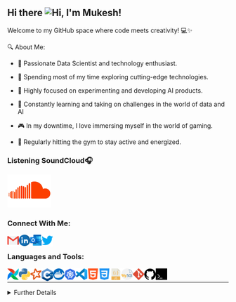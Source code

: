## Hi there <img width="28px" alt="Hi" src="https://user-images.githubusercontent.com/1303154/88677602-1635ba80-d120-11ea-84d8-d263ba5fc3c0.gif" />, I'm Mukesh!

Welcome to my GitHub space where code meets creativity! 💻✨

🔍 About Me:

- 🌱 Passionate Data Scientist and technology enthusiast.
  
- 🚀 Spending most of my time exploring cutting-edge technologies.
  
- 🤖 Highly focused on experimenting and developing AI products.
  
- 🧠 Constantly learning and taking on challenges in the world of data and AI
  
- 🎮 In my downtime, I love immersing myself in the world of gaming.
  
- 💪 Regularly hitting the gym to stay active and energized.

### **Listening SoundCloud**🎧

[<img width="100px" src="/gifs/soundcloud.gif" alt="Favourtie Song" width="350" />]([https://soundcloud.com/weareriot/cantstop?in=weareriot/sets/remixes](https://soundcloud.com/awaltheawal/james-meyers-i-am-the-king-awal-remix-1?si=a87dc756c8ac4fe5954abc56a920818e&utm_source=clipboard&utm_medium=text&utm_campaign=social_sharing))

### **Connect With Me**:

[<img align="left" alt="GMail" width="26px" src="social/gmail.svg" />](devsofmukesh@gmail.com)

[<img align="left" alt="LinkedIn" width="26px" src="social/linkedin.svg" />](https://www.linkedin.com/in/mk09/)

[<img align="left" alt="Outlook" width="26px" src="social/outlook.svg" />](devsofmukesh@hotmail.com)

[<img align="left" alt="Twitter" width="26px" src="social/twitter.svg" />](https://twitter.com/devsofmukesh)


<br />

### **Languages and Tools**:

[<img align="left" alt="Airflow" width="26px" src="tools-&-languages/airflow.png" />](https://airflow.apache.org/docs/stable/)

[<img align="left" alt="Python" width="26px" src="tools-&-languages/python.svg" />](https://docs.python.org/3/)

[<img align="left" alt="PySpark" width="26px" src="tools-&-languages/spark.svg" />](https://spark.apache.org/docs/latest/api/python/index.html)

[<img align="left" alt="C++" width="26px" src="tools-&-languages/c++.svg" />](https://devdocs.io/cpp/)

[<img align="left" alt="Docker" width="26px" src="tools-&-languages/docker.svg" />](https://docs.docker.com/engine/)

[<img align="left" alt="Kubernetes" width="26px" src="tools-&-languages/kubernetes.svg" />](https://kubernetes.io/docs/home/)

[<img align="left" alt="Visual Studio Code" width="26px" src="tools-&-languages/visual-studio-code.svg" />](https://docs.microsoft.com/en-us/visualstudio/?view=vs-2019)

[<img align="left" alt="HTML5" width="26px" src="tools-&-languages/html5.svg" />](https://devdocs.io/html/)

[<img align="left" alt="CSS3" width="26px" src="tools-&-languages/css3.svg" />](https://devdocs.io/css/)

[<img align="left" alt="JavaScript" width="26px" src="tools-&-languages/javascript.svg" />](https://devdocs.io/javascript/)

[<img align="left" alt="MySQL" width="26px" src="tools-&-languages/mysql.svg" />](https://dev.mysql.com/doc/)

[<img align="left" alt="Git" width="26px" src="tools-&-languages/git.svg" />](https://git-scm.com/doc)

[<img align="left" alt="GitHub" width="26px" src="tools-&-languages/github.svg" />](https://docs.github.com/en)

[<img align="left" alt="Terminal" width="26px" src="tools-&-languages/terminal.svg" />](https://docs.microsoft.com/en-us/windows/terminal/)

<br />

---
<details>

<summary>Further Details</summary>

</br>

<p align="center">
    <a href="https://img.shields.io/badge/build%20type-markdown-blue"><img src="https://img.shields.io/badge/build%20type-markdown-blue" alt="build type"></a>
    <a href="https://komarev.com/ghpvc/?username=devsofmukesh"><img src="https://komarev.com/ghpvc/?username=devsofmukesh" alt="visitors"></a>
    <a href="https://github.com/devsofmukesh/devsofmukesh"><img src="https://img.shields.io/github/downloads/devsofmukesh/devsofmukesh/total" alt="downloads"></a>
  <a href="https://github.com/devsofmukesh/devsofmukesh"><img src="https://img.shields.io/github/commit-activity/m/devsofmukesh/devsofmukesh" alt="commit activity"></a>
</p>

### **Coding Stats:**

<!--START_SECTION:waka-->
<!--END_SECTION:waka-->

### **GitHub Stats:** 

<p align="left">
    <a href="https://github.com/devsofmukesh/devsofmukesh"><img width="445.5px" height="153px" src="https://github-readme-stats.vercel.app/api?username=devsofmukesh&hide=stars&show_icons=true&hide_border=true&theme=tokyonight" alt="build type"></a>
    <a href="https://github.com/devsofmukesh/devsofmukesh"><img height="153px" src="https://github-readme-stats.vercel.app/api/top-langs/?username=devsofmukesh&layout=compact" alt="visitors"></a>
</p>

</details>
